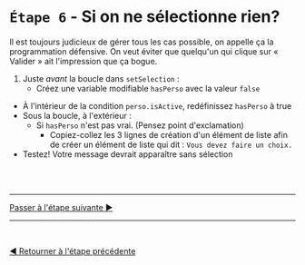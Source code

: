 # `Étape 6` - Si on ne sélectionne rien?

Il est toujours judicieux de gérer tous les cas possible, on appelle ça la programmation défensive.
On veut éviter que quelqu'un qui clique sur « Valider » ait l'impression que ça bogue.

1. Juste _avant_ la boucle dans `setSelection` :
    - Créez une variable modifiable `hasPerso` avec la valeur `false`
- À l'intérieur de la condition `perso.isActive`, redéfinissez `hasPerso` à true
- Sous la boucle, à l'extérieur :
  - Si `hasPerso` n'est pas vrai. (Pensez point d'exclamation)
    - Copiez-collez les 3 lignes de création d'un élément de liste afin de créer un élément de liste qui dit : `Vous devez faire un choix.`
- Testez! Votre message devrait apparaître sans sélection

<br><br><hr>

[Passer à l'étape suivante ▶](g.md)

<hr><br>

[◀ Retourner à l'étape précédente](e.md)
